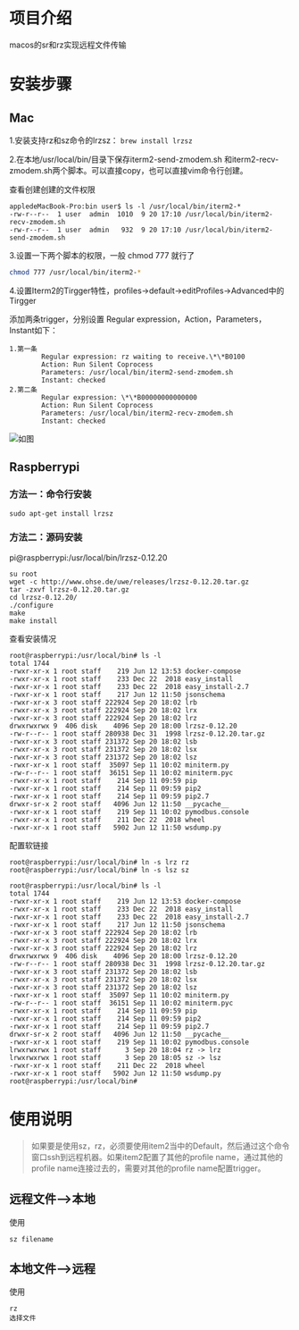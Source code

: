 # 项目介绍

macos的sr和rz实现远程文件传输

# 安装步骤

## Mac

1.安装支持rz和sz命令的lrzsz：
`brew install lrzsz`


2.在本地/usr/local/bin/目录下保存iterm2-send-zmodem.sh 和iterm2-recv-zmodem.sh两个脚本。可以直接copy，也可以直接vim命令行创建。

查看创建创建的文件权限

```
appledeMacBook-Pro:bin user$ ls -l /usr/local/bin/iterm2-*
-rw-r--r--  1 user  admin  1010  9 20 17:10 /usr/local/bin/iterm2-recv-zmodem.sh
-rw-r--r--  1 user  admin   932  9 20 17:10 /usr/local/bin/iterm2-send-zmodem.sh
```

3.设置一下两个脚本的权限，一般 chmod 777 就行了

```bash
chmod 777 /usr/local/bin/iterm2-*
```

4.设置Iterm2的Tirgger特性，profiles->default->editProfiles->Advanced中的Tirgger

添加两条trigger，分别设置 Regular expression，Action，Parameters，Instant如下：

```
1.第一条
        Regular expression: rz waiting to receive.\*\*B0100
        Action: Run Silent Coprocess
        Parameters: /usr/local/bin/iterm2-send-zmodem.sh
        Instant: checked
2.第二条
        Regular expression: \*\*B00000000000000
        Action: Run Silent Coprocess
        Parameters: /usr/local/bin/iterm2-recv-zmodem.sh
        Instant: checked
```

![如图](https://github.com/aikuyun/iterm2-zmodem/blob/master/imgs/01.png)


## Raspberrypi

### 方法一：命令行安装
```
sudo apt-get install lrzsz
```

### 方法二：源码安装

pi@raspberrypi:/usr/local/bin/lrzsz-0.12.20
```
su root 
wget -c http://www.ohse.de/uwe/releases/lrzsz-0.12.20.tar.gz
tar -zxvf lrzsz-0.12.20.tar.gz
cd lrzsz-0.12.20/
./configure
make 
make install
```
查看安装情况
```
root@raspberrypi:/usr/local/bin# ls -l
total 1744
-rwxr-xr-x 1 root staff    219 Jun 12 13:53 docker-compose
-rwxr-xr-x 1 root staff    233 Dec 22  2018 easy_install
-rwxr-xr-x 1 root staff    233 Dec 22  2018 easy_install-2.7
-rwxr-xr-x 1 root staff    217 Jun 12 11:50 jsonschema
-rwxr-xr-x 3 root staff 222924 Sep 20 18:02 lrb
-rwxr-xr-x 3 root staff 222924 Sep 20 18:02 lrx
-rwxr-xr-x 3 root staff 222924 Sep 20 18:02 lrz
drwxrwxrwx 9  406 disk    4096 Sep 20 18:00 lrzsz-0.12.20
-rw-r--r-- 1 root staff 280938 Dec 31  1998 lrzsz-0.12.20.tar.gz
-rwxr-xr-x 3 root staff 231372 Sep 20 18:02 lsb
-rwxr-xr-x 3 root staff 231372 Sep 20 18:02 lsx
-rwxr-xr-x 3 root staff 231372 Sep 20 18:02 lsz
-rwxr-xr-x 1 root staff  35097 Sep 11 10:02 miniterm.py
-rw-r--r-- 1 root staff  36151 Sep 11 10:02 miniterm.pyc
-rwxr-xr-x 1 root staff    214 Sep 11 09:59 pip
-rwxr-xr-x 1 root staff    214 Sep 11 09:59 pip2
-rwxr-xr-x 1 root staff    214 Sep 11 09:59 pip2.7
drwxr-sr-x 2 root staff   4096 Jun 12 11:50 __pycache__
-rwxr-xr-x 1 root staff    219 Sep 11 10:02 pymodbus.console
-rwxr-xr-x 1 root staff    211 Dec 22  2018 wheel
-rwxr-xr-x 1 root staff   5902 Jun 12 11:50 wsdump.py
```

配置软链接
```
root@raspberrypi:/usr/local/bin# ln -s lrz rz
root@raspberrypi:/usr/local/bin# ln -s lsz sz

root@raspberrypi:/usr/local/bin# ls -l
total 1744
-rwxr-xr-x 1 root staff    219 Jun 12 13:53 docker-compose
-rwxr-xr-x 1 root staff    233 Dec 22  2018 easy_install
-rwxr-xr-x 1 root staff    233 Dec 22  2018 easy_install-2.7
-rwxr-xr-x 1 root staff    217 Jun 12 11:50 jsonschema
-rwxr-xr-x 3 root staff 222924 Sep 20 18:02 lrb
-rwxr-xr-x 3 root staff 222924 Sep 20 18:02 lrx
-rwxr-xr-x 3 root staff 222924 Sep 20 18:02 lrz
drwxrwxrwx 9  406 disk    4096 Sep 20 18:00 lrzsz-0.12.20
-rw-r--r-- 1 root staff 280938 Dec 31  1998 lrzsz-0.12.20.tar.gz
-rwxr-xr-x 3 root staff 231372 Sep 20 18:02 lsb
-rwxr-xr-x 3 root staff 231372 Sep 20 18:02 lsx
-rwxr-xr-x 3 root staff 231372 Sep 20 18:02 lsz
-rwxr-xr-x 1 root staff  35097 Sep 11 10:02 miniterm.py
-rw-r--r-- 1 root staff  36151 Sep 11 10:02 miniterm.pyc
-rwxr-xr-x 1 root staff    214 Sep 11 09:59 pip
-rwxr-xr-x 1 root staff    214 Sep 11 09:59 pip2
-rwxr-xr-x 1 root staff    214 Sep 11 09:59 pip2.7
drwxr-sr-x 2 root staff   4096 Jun 12 11:50 __pycache__
-rwxr-xr-x 1 root staff    219 Sep 11 10:02 pymodbus.console
lrwxrwxrwx 1 root staff      3 Sep 20 18:04 rz -> lrz
lrwxrwxrwx 1 root staff      3 Sep 20 18:05 sz -> lsz
-rwxr-xr-x 1 root staff    211 Dec 22  2018 wheel
-rwxr-xr-x 1 root staff   5902 Jun 12 11:50 wsdump.py
root@raspberrypi:/usr/local/bin#
```


# 使用说明
> 如果要是使用sz，rz，必须要使用item2当中的Default，然后通过这个命令窗口ssh到远程机器。如果item2配置了其他的profile name，通过其他的profile name连接过去的，需要对其他的profile name配置trigger。

## 远程文件——>本地
使用
```
sz filename
```

## 本地文件——>远程
使用
```
rz 
选择文件
```







